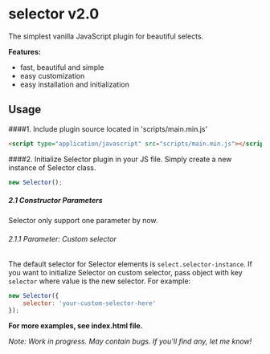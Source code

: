 # selector v2.0
The simplest vanilla JavaScript plugin for beautiful selects.

**Features:**
- fast, beautiful and simple
- easy customization
- easy installation and initialization

## Usage
####1. Include plugin source located in 'scripts/main.min.js'
```html
<script type="application/javascript" src="scripts/main.min.js"></script>
```

####2. Initialize Selector plugin in your JS file.
Simply create a new instance of Selector class.
```javascript
new Selector();
```

##### 2.1 Constructor Parameters
Selector only support one parameter by now.
###### 2.1.1 Parameter: *Custom selector*
The default selector for Selector elements is `select.selector-instance`. If you want to initialize Selector on custom selector, pass object with key `selector` where value is the new selector. 
For example:
```javascript
new Selector({
    selector: 'your-custom-selector-here'
});
```

**For more examples, see index.html file.**

*Note: Work in progress. May contain bugs. If you'll find any, let me know!*